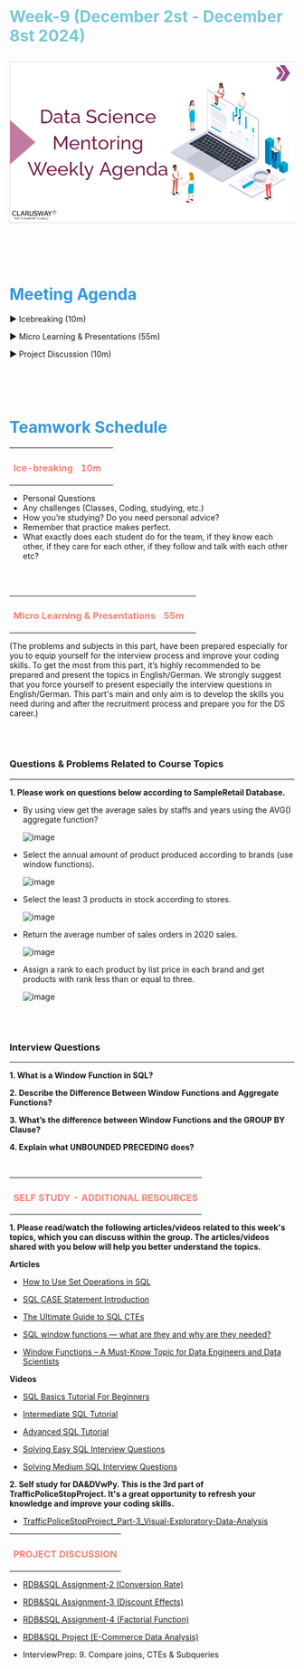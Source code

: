 <h1><strong><span style="color: #77C8D5;">Week-9 (December 2st - December 8st 2024)</strong></span>

![logo](ds_agenda_logo.png)

<br>



<h1><strong><span style="color: #3498DB;">Meeting Agenda</strong></h1></span>

<span class="c16 c30">▶ </span><span
class="c42 c82">Icebreaking (10m)</span><span class="c16 c23"> </span>

<span class="c16 c30">▶ </span><span
class="c42 c82">Micro Learning & Presentations (55m)</span><span class="c46 c42 c48"> </span>

<span class="c30">▶ </span><span class="c46 c48 c42">Project Discussion (10m)</span>

<br>
<br>
<br>

<div style="page-break-after: always;"></div>

<h1><strong><span style="color: #3498DB;">Teamwork Schedule</strong></h1></span>

<table style= "width:100%;">
                <tr>
                <td style="color: #FA8072; text-align:left "><h3><strong><p>Ice-breaking</td>
                <td style="color: #FA8072; text-align:right;"><h3><strong><p>10m</p><td>                </tr>
</table>

- Personal Questions 
- Any challenges (Classes, Coding, studying, etc.) 
- How you’re studying? Do you need personal advice? 
- Remember that practice makes perfect. 
- What exactly does each student do for the team, if they know each other, if they care for each other, if they follow and talk with each other etc? 

<br>
<br>

<table style= "width:100%;">
                <tr>
                <td style="color: #FA8072; text-align:left "><h3><strong><p>Micro Learning & Presentations</td>
                <td style="color: #FA8072; text-align:right;"><h3><strong><p>55m</p><td>                </tr>
</table>
(The problems and subjects in this part, have been prepared especially for you to equip yourself for the interview process and improve your coding skills. 
To get the most from this part, it’s highly recommended to be prepared and present the topics in English/German.
We strongly suggest that you force yourself to present especially the interview questions in English/German. 
This part's main and only aim is to develop the skills you need during and after the recruitment process and prepare you for the DS career.)


                  
<br><br>
<h3><strong>Questions & Problems Related to Course Topics</strong></h4>
<hr>

**1. Please work on questions below according to SampleRetail Database.**
                  
   - By using view get the average sales by staffs and years using the AVG() aggregate function? 
                  
      ![image](https://user-images.githubusercontent.com/81585635/155847517-6640ef74-20a4-4c3e-817b-c5165d4d303c.png)

   - Select the annual amount of product produced according to brands (use window functions).
                  
      ![image](https://user-images.githubusercontent.com/81585635/155847821-2f1ad5b0-0a4f-46ac-b4fe-93ae15e6883f.png)         
                  
   - Select the least 3 products in stock according to stores. 
                  
      ![image](https://user-images.githubusercontent.com/81585635/155847994-b7ca41fb-4688-4faa-b85f-97926f7444c9.png)                 
                  
   - Return the average number of sales orders in 2020 sales.
                  
       ![image](https://user-images.githubusercontent.com/81585635/155849841-ce8dbafd-40be-463f-83ea-727380050f5c.png)
                 
   - Assign a rank to each product by list price in each brand and get products with rank less than or equal to three.
                  
      ![image](https://user-images.githubusercontent.com/81585635/155852051-97de6358-e8f4-4b26-b1d3-a837e083f5f7.png)


<br><br>
<h3><strong>Interview Questions</strong></h4>
<hr>

**1. What is a Window Function in SQL?**

**2. Describe the Difference Between Window Functions and Aggregate Functions?**

**3. What’s the difference between Window Functions and the GROUP BY Clause?**

**4. Explain what UNBOUNDED PRECEDING does?**


<br>


<table style= "width:100%;">
                <tr>
                <td style="color: #FA8072; text-align:left "><h3><strong><p>SELF STUDY - ADDITIONAL RESOURCES</td>
                </tr>
</table>

**1. Please read/watch the following articles/videos related to this week's topics, which you can discuss within the group. The articles/videos shared with you below will help you better understand the topics.**

   **Articles**

   - [How to Use Set Operations in SQL](https://towardsdatascience.com/how-to-use-set-operations-in-sql-53d57c4f7b77)                  
                  
   - [SQL CASE Statement Introduction](https://medium.com/@t.rosen2101/sql-case-statement-introduction-b942ed9199e9)

   - [The Ultimate Guide to SQL CTEs](https://towardsdatascience.com/the-ultimate-guide-to-sql-ctes-12a065187a15)

   - [SQL window functions — what are they and why are they needed?](https://paggyru.medium.com/sql-window-functions-what-are-they-and-why-are-they-needed-bad2c135bf2b)
                  
   - [Window Functions – A Must-Know Topic for Data Engineers and Data Scientists](https://www.analyticsvidhya.com/blog/2020/12/window-function-a-must-know-sql-concept/)


   **Videos**

   - [SQL Basics Tutorial For Beginners](https://www.youtube.com/watch?v=RSlqWnP-Dy8&list=PLUaB-1hjhk8GT6N5ne2qpf603sF26m2PW)  

   - [Intermediate SQL Tutorial](https://www.youtube.com/watch?v=9URM1_2S0ho&list=PLUaB-1hjhk8HTgPnBukmMq7QTe83ANirL) 

   - [Advanced SQL Tutorial](https://www.youtube.com/watch?v=K1WeoKxLZ5o&list=PLUaB-1hjhk8EBZNL4nx4Otoa5Wb--rEpU) 

   - [Solving Easy SQL Interview Questions](https://www.youtube.com/watch?v=ZHaYOC0H5KE&list=PLUaB-1hjhk8Fm_xpyeN4292wgE542Jy17)

   - [Solving Medium SQL Interview Questions](https://www.youtube.com/watch?v=fT-8mRf_-Hk)


**2. Self study for DA&DVwPy. This is the 3rd part of TrafficPoliceStopProject. It's a great opportunity to refresh your knowledge and improve your coding skills.** 
                  
   - [TrafficPoliceStopProject_Part-3_Visual-Exploratory-Data-Analysis](https://github.com/clarusway/DS-DE1024-EN-DA-Students/blob/main/2-%20Weekly%20Agendas/Week_9_Agenda/TrafficPoliceStopProject_Part-3_Visual-Exploratory-Data-Analysis_Student.ipynb)

<be>


<table style= "width:100%;">
                <tr>
                <td style="color: #FA8072; text-align:left "><h3><strong><p>PROJECT DISCUSSION</td>
                </tr>
                
</table>



- [RDB&SQL Assignment-2 (Conversion Rate)](https://academy.clarusway.com/path-player?courseid=ds-rdb-and-sql-miscellaneous-for-de-cohorts&unit=66a79a9b340ad79f140a9825Unit) <br>

- [RDB&SQL Assignment-3 (Discount Effects)](https://academy.clarusway.com/path-player?courseid=ds-rdb-and-sql-miscellaneous-for-de-cohorts&unit=66a79a9f340ad79f140a9835Unit) <br>

- [RDB&SQL Assignment-4  (Factorial Function)](https://academy.clarusway.com/path-player?courseid=ds-rdb-and-sql-miscellaneous-for-de-cohorts&unit=66a79aa2340ad79f140a9841Unit) <br>

- [RDB&SQL Project (E-Commerce Data Analysis)](https://academy.clarusway.com/path-player?courseid=ds-rdb-and-sql-miscellaneous-for-de-cohorts&unit=66a79aa0340ad79f140a9837Unit) <br>

- InterviewPrep: 9. Compare joins, CTEs & Subqueries

